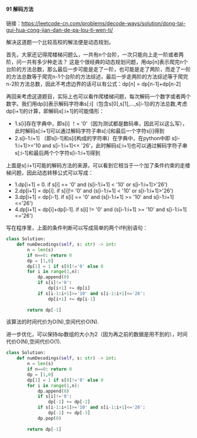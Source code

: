 
#### 91 解码方法

#### 

链接：https://leetcode-cn.com/problems/decode-ways/solution/dong-tai-gui-hua-cong-jian-dan-de-pa-lou-ti-wen-ti/

解决这道题一个比较高校的解法便是动态规划。

首先，大家还记得爬楼梯问题么，一共有n个台阶，一次只能向上走一阶或者两阶，问一共有多少种走法？
这是个很经典的动态规划问题，用dp[n]表示爬完n个台阶的方法总数，那么最后一步可能是走了一阶，也可能是走了两阶，而走了一阶的方法总数等于爬完n-1个台阶的方法综述，最后一步走两阶的方法综述等于爬完n-2阶方法总数，因此不考虑边界的话可以有公式：dp[n] = dp[n-1]+dp[n-2]

再回来考虑这道题目，实际上也可以看作爬楼梯问题，每次解码一个数字或者两个数字。我们用dp[i]表示解码字符串s[:i]（包含s[0],s[1],...,s[i-1])的方法总数,考虑dp[i+1]的计算，即解码s[:i+1]的可能情形：

- 1.s[i]存在字典中，即s[i] ！= '0'（因为测试都是数码串，因此可以这么写），此时解码s[:i+1]可以通过解码字符子串s[:i]和最后一个字符s[i]得到
- 2.s[i-1:i+1] （即s[i-1]和s[i]构成的字符串）在字典中，在python中即 s[i-1:i+1]>='10 and s[i-1:i+1]<= '26'，此时解码s[:i+1]也可以通过解码字符子串s[:i-1]和最后两个个字符s[i-1:i+1]得到

上面是s[:i+1]可能的解码方法的来源，可以看到它相当于一个加了条件约束的走楼梯问题，因此动态转移公式可以写成：

- 1.dp[i+1] = 0. if s[i] == '0' and (s[i-1:i+1] < '10' or s[i-1:i+1]>'26')
- 2.dp[i+1] = dp[i]. if s[i]!= '0' and (s[i-1:i+1] < '10' or s[i-1:i+1]>'26')
- 3.dp[i+1] = dp[i-1]. if s[i] == '0' and (s[i-1:i+1] >= '10' and s[i-1:i+1]<='26')
- 4.dp[i+1] = dp[i]+dp[i-1]. if s[i] != '0' and (s[i-1:i+1] >= '10' and s[i-1:i+1]<='26')

写在程序里，上面的条件判断可以写成简单的两个if判别语句：

```python
class Solution:
    def numDecodings(self, s: str) -> int:
        n = len(s)
        if n==0: return 0
        dp = [1,0]
        dp[1] = 1 if s[0]!='0' else 0 
        for i in range(1,n):
            dp.append(0)
            if s[i]!='0':
                dp[i+1] += dp[i]
            if s[i-1:i+1]>='10' and s[i-1:i+1]<='26':
                dp[i+1] += dp[i-1]
        
        return dp[-1]
```

该算法的时间代价为O(N),空间代价O(N).

进一步优化，可以保持dp数组的大小为2（因为再之前的数据是用不到的），时间代价O(N),空间代价O(1).

```python
class Solution:
    def numDecodings(self, s: str) -> int:
        n = len(s)
        if n==0: return 0
        dp = [1,0]
        dp[1] = 1 if s[0]!='0' else 0 
        for i in range(1,n):
            dp.append(0)
            if s[i]!='0':
                dp[-1] += dp[-2]
            if s[i-1:i+1]>='10' and s[i-1:i+1]<='26':
                dp[-1] += dp[-3]
            dp.pop(0)
        
        return dp[-1]
```

